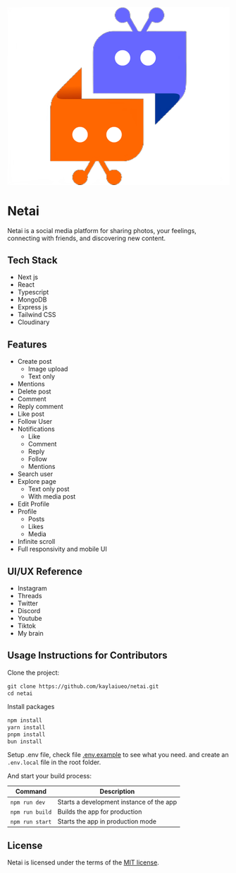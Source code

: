 <p align="center">
  <img src="./public/logo.png">
</p>

# Netai

Netai is a social media platform for sharing photos, your feelings, connecting with friends, and discovering new content.

## Tech Stack

- Next js
- React
- Typescript
- MongoDB
- Express js
- Tailwind CSS
- Cloudinary

## Features

- Create post
  - Image upload
  - Text only
- Mentions
- Delete post
- Comment
- Reply comment
- Like post
- Follow User
- Notifications
  - Like
  - Comment
  - Reply
  - Follow
  - Mentions
- Search user
- Explore page
  - Text only post
  - With media post
- Edit Profile
- Profile
  - Posts
  - Likes
  - Media
- Infinite scroll
- Full responsivity and mobile UI

## UI/UX Reference

- Instagram
- Threads
- Twitter
- Discord
- Youtube
- Tiktok
- My brain

## Usage Instructions for Contributors

Clone the project:

```
git clone https://github.com/kaylaiueo/netai.git
cd netai
```

Install packages

```
npm install
yarn install
pnpm install
bun install
```

Setup .env file, check file [.env.example](./.env.example) to see what you need. and create an `.env.local` file in the root folder.

And start your build process:

| Command         | Description                              |
| --------------- | ---------------------------------------- |
| `npm run dev`   | Starts a development instance of the app |
| `npm run build` | Builds the app for production            |
| `npm run start` | Starts the app in production mode        |

## License

Netai is licensed under the terms of the [MIT license](./LICENSE).
